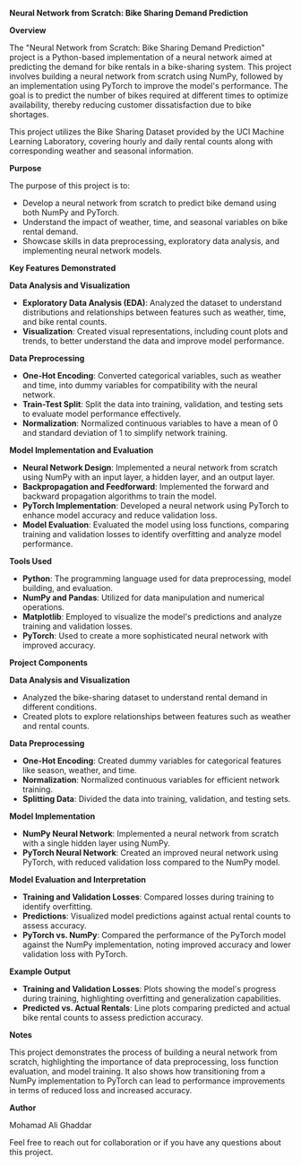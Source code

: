 **Neural Network from Scratch: Bike Sharing Demand Prediction**

**Overview**

The "Neural Network from Scratch: Bike Sharing Demand Prediction" project is a Python-based implementation of a neural network aimed at predicting the demand for bike rentals in a bike-sharing system. This project involves building a neural network from scratch using NumPy, followed by an implementation using PyTorch to improve the model's performance. The goal is to predict the number of bikes required at different times to optimize availability, thereby reducing customer dissatisfaction due to bike shortages.

This project utilizes the Bike Sharing Dataset provided by the UCI Machine Learning Laboratory, covering hourly and daily rental counts along with corresponding weather and seasonal information.

**Purpose**

The purpose of this project is to:

- Develop a neural network from scratch to predict bike demand using both NumPy and PyTorch.
- Understand the impact of weather, time, and seasonal variables on bike rental demand.
- Showcase skills in data preprocessing, exploratory data analysis, and implementing neural network models.

**Key Features Demonstrated**

**Data Analysis and Visualization**

- **Exploratory Data Analysis (EDA)**: Analyzed the dataset to understand distributions and relationships between features such as weather, time, and bike rental counts.
- **Visualization**: Created visual representations, including count plots and trends, to better understand the data and improve model performance.

**Data Preprocessing**

- **One-Hot Encoding**: Converted categorical variables, such as weather and time, into dummy variables for compatibility with the neural network.
- **Train-Test Split**: Split the data into training, validation, and testing sets to evaluate model performance effectively.
- **Normalization**: Normalized continuous variables to have a mean of 0 and standard deviation of 1 to simplify network training.

**Model Implementation and Evaluation**

- **Neural Network Design**: Implemented a neural network from scratch using NumPy with an input layer, a hidden layer, and an output layer.
- **Backpropagation and Feedforward**: Implemented the forward and backward propagation algorithms to train the model.
- **PyTorch Implementation**: Developed a neural network using PyTorch to enhance model accuracy and reduce validation loss.
- **Model Evaluation**: Evaluated the model using loss functions, comparing training and validation losses to identify overfitting and analyze model performance.

**Tools Used**

- **Python**: The programming language used for data preprocessing, model building, and evaluation.
- **NumPy and Pandas**: Utilized for data manipulation and numerical operations.
- **Matplotlib**: Employed to visualize the model's predictions and analyze training and validation losses.
- **PyTorch**: Used to create a more sophisticated neural network with improved accuracy.

**Project Components**

**Data Analysis and Visualization**

- Analyzed the bike-sharing dataset to understand rental demand in different conditions.
- Created plots to explore relationships between features such as weather and rental counts.

**Data Preprocessing**

- **One-Hot Encoding**: Created dummy variables for categorical features like season, weather, and time.
- **Normalization**: Normalized continuous variables for efficient network training.
- **Splitting Data**: Divided the data into training, validation, and testing sets.

**Model Implementation**

- **NumPy Neural Network**: Implemented a neural network from scratch with a single hidden layer using NumPy.
- **PyTorch Neural Network**: Created an improved neural network using PyTorch, with reduced validation loss compared to the NumPy model.

**Model Evaluation and Interpretation**

- **Training and Validation Losses**: Compared losses during training to identify overfitting.
- **Predictions**: Visualized model predictions against actual rental counts to assess accuracy.
- **PyTorch vs. NumPy**: Compared the performance of the PyTorch model against the NumPy implementation, noting improved accuracy and lower validation loss with PyTorch.

**Example Output**

- **Training and Validation Losses**: Plots showing the model's progress during training, highlighting overfitting and generalization capabilities.
- **Predicted vs. Actual Rentals**: Line plots comparing predicted and actual bike rental counts to assess prediction accuracy.

**Notes**

This project demonstrates the process of building a neural network from scratch, highlighting the importance of data preprocessing, loss function evaluation, and model training. It also shows how transitioning from a NumPy implementation to PyTorch can lead to performance improvements in terms of reduced loss and increased accuracy.

**Author**

Mohamad Ali Ghaddar

Feel free to reach out for collaboration or if you have any questions about this project.